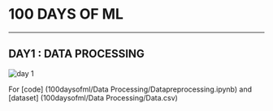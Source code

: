 # 100 DAYS OF ML
---

## DAY1 : DATA PROCESSING

![day 1](https://user-images.githubusercontent.com/17926361/51560346-4c023f00-1eaa-11e9-854f-3ce6fefd059b.jpg)

For [code] (100daysofml/Data Processing/Datapreprocessing.ipynb) and  [dataset] (100daysofml/Data Processing/Data.csv)
